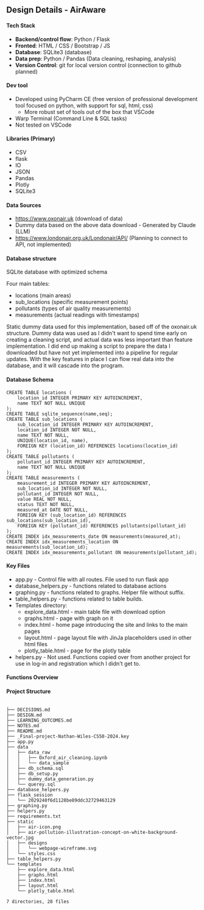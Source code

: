 ## Design Details - AirAware

#### Tech Stack
- **Backend/control flow**: Python / Flask 
- **Fronted**: HTML / CSS / Bootstrap / JS 
- **Database**: SQLite3 (database)
- **Data prep**: Python / Pandas (Data cleaning, reshaping, analysis)
- **Version Control**: git for local version control (connection to github planned)

#### Dev tool
- Developed using PyCharm CE (free version of professional development tool focused on python, with support for sql, html, css)
  - More robust set of tools out of the box that VSCode
- Warp Terminal (Command Line & SQL tasks)
- Not tested on VSCode 

#### Libraries (Primary)
- CSV
- flask
- IO
- JSON
- Pandas
- Plotly
- SQLite3

#### Data Sources
- https://www.oxonair.uk (download of data)
- Dummy data based on the above data download - Generated by Claude (LLM)
- https://www.londonair.org.uk/Londonair/API/ (Planning to connect to API, not implemented)

#### Database structure
SQLite database with optimized schema

Four main tables:
- locations (main areas)
- sub_locations (specific measurement points)
- pollutants (types of air quality measurements)
- measurements (actual readings with timestamps)

Static dummy data used for this implementation, based off of the oxonair.uk structure. 
Dummy data was used as I didn't want to spend time early on creating a cleaning script, and actual data was less important than feature implementation.
I did end up making a script to prepare the data I downloaded but have not yet implemented into a pipeline for regular updates.
With the key features in place I can flow real data into the database, and it will cascade into the program.


#### Database Schema
```
CREATE TABLE locations (
    location_id INTEGER PRIMARY KEY AUTOINCREMENT,
    name TEXT NOT NULL UNIQUE
);
CREATE TABLE sqlite_sequence(name,seq);
CREATE TABLE sub_locations (
    sub_location_id INTEGER PRIMARY KEY AUTOINCREMENT,
    location_id INTEGER NOT NULL,
    name TEXT NOT NULL,
    UNIQUE(location_id, name),
    FOREIGN KEY (location_id) REFERENCES locations(location_id)
);
CREATE TABLE pollutants (
    pollutant_id INTEGER PRIMARY KEY AUTOINCREMENT,
    name TEXT NOT NULL UNIQUE
);
CREATE TABLE measurements (
    measurement_id INTEGER PRIMARY KEY AUTOINCREMENT,
    sub_location_id INTEGER NOT NULL,
    pollutant_id INTEGER NOT NULL,
    value REAL NOT NULL,
    status TEXT NOT NULL,
    measured_at DATE NOT NULL,
    FOREIGN KEY (sub_location_id) REFERENCES sub_locations(sub_location_id),
    FOREIGN KEY (pollutant_id) REFERENCES pollutants(pollutant_id)
);
CREATE INDEX idx_measurements_date ON measurements(measured_at);
CREATE INDEX idx_measurements_location ON measurements(sub_location_id);
CREATE INDEX idx_measurements_pollutant ON measurements(pollutant_id);
```

#### Key Files
- app.py - Control file with all routes. File used to run flask app
- database_helpers.py - functions related to database actions
- graphing.py - functions related to graphs. Helper file without suffix.
- table_helpers.py - functions related to table builds.
- Templates directory:
    - explore_data.html - main table file with download option
    - graphs.html - page with graph on it
    - index.html - home page introducing the site and links to the main pages
    - layout.html - page layout file with JinJa placeholders used in other html files
    - plotly_table.html - page for the plotly table
- helpers.py - Not used. Functions copied over from another project for use in log-in and registration which I didn't get to.

#### Functions Overview


#### Project Structure
```

├── DECISIONS.md
├── DESIGN.md
├── LEARNING_OUTCOMES.md
├── NOTES.md
├── README.md
├── _Final-project-Nathan-Wiles-CS50-2024.key
├── app.py
├── data
│   ├── data_raw
│   │   ├── Oxford_air_cleaning.ipynb
│   │   └── data_sample
│   ├── db_schema.sql
│   ├── db_setup.py
│   ├── dummy_data_generation.py
│   └── querey.sql
├── database_helpers.py
├── flask_session
│   └── 2029240f6d1128be89ddc32729463129
├── graphing.py
├── helpers.py
├── requirements.txt
├── static
│   ├── air-icon.png
│   ├── air-pollution-illustration-concept-on-white-background-vector.jpg
│   ├── designs
│   │   └── webpage-wireframe.svg
│   └── styles.css
├── table_helpers.py
└── templates
    ├── explore_data.html
    ├── graphs.html
    ├── index.html
    ├── layout.html
    └── plotly_table.html

7 directories, 28 files

```

